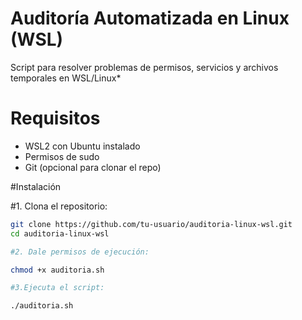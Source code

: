 # Auditoría Automatizada en Linux (WSL)  

Script para resolver problemas de permisos, servicios y archivos temporales en WSL/Linux*  

# Requisitos  
- WSL2 con Ubuntu instalado  
- Permisos de sudo  
- Git (opcional para clonar el repo)  

#Instalación  

#1. Clona el repositorio:  
   ```bash
   git clone https://github.com/tu-usuario/auditoria-linux-wsl.git  
   cd auditoria-linux-wsl
   
#2. Dale permisos de ejecución:

chmod +x auditoria.sh

#3.Ejecuta el script:

./auditoria.sh
